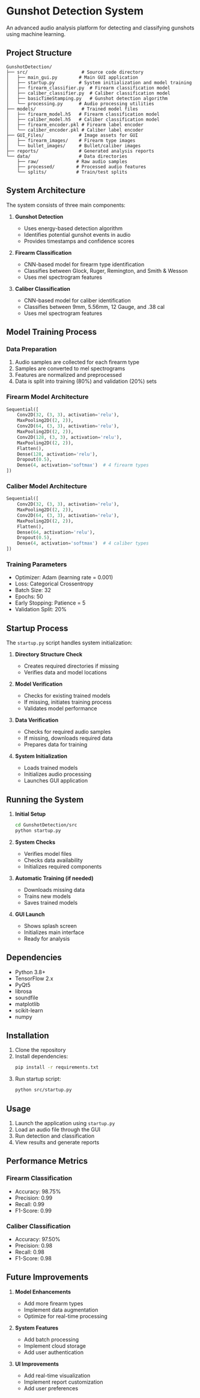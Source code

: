 # Gunshot Detection System

An advanced audio analysis platform for detecting and classifying gunshots using machine learning.

## Project Structure

```
GunshotDetection/
├── src/                    # Source code directory
│   ├── main_gui.py        # Main GUI application
│   ├── startup.py         # System initialization and model training
│   ├── firearm_classifier.py  # Firearm classification model
│   ├── caliber_classifier.py  # Caliber classification model
│   ├── basicTimeStamping.py   # Gunshot detection algorithm
│   └── processing.py      # Audio processing utilities
├── models/                 # Trained model files
│   ├── firearm_model.h5   # Firearm classification model
│   ├── caliber_model.h5   # Caliber classification model
│   ├── firearm_encoder.pkl # Firearm label encoder
│   └── caliber_encoder.pkl # Caliber label encoder
├── GUI_Files/             # Image assets for GUI
│   ├── firearm_images/    # Firearm type images
│   └── bullet_images/     # Bullet/caliber images
├── reports/               # Generated analysis reports
└── data/                  # Data directories
    ├── raw/              # Raw audio samples
    ├── processed/        # Processed audio features
    └── splits/           # Train/test splits
```

## System Architecture

The system consists of three main components:

1. **Gunshot Detection**
   - Uses energy-based detection algorithm
   - Identifies potential gunshot events in audio
   - Provides timestamps and confidence scores

2. **Firearm Classification**
   - CNN-based model for firearm type identification
   - Classifies between Glock, Ruger, Remington, and Smith & Wesson
   - Uses mel spectrogram features

3. **Caliber Classification**
   - CNN-based model for caliber identification
   - Classifies between 9mm, 5.56mm, 12 Gauge, and .38 cal
   - Uses mel spectrogram features

## Model Training Process

### Data Preparation
1. Audio samples are collected for each firearm type
2. Samples are converted to mel spectrograms
3. Features are normalized and preprocessed
4. Data is split into training (80%) and validation (20%) sets

### Firearm Model Architecture
```python
Sequential([
    Conv2D(32, (3, 3), activation='relu'),
    MaxPooling2D((2, 2)),
    Conv2D(64, (3, 3), activation='relu'),
    MaxPooling2D((2, 2)),
    Conv2D(128, (3, 3), activation='relu'),
    MaxPooling2D((2, 2)),
    Flatten(),
    Dense(128, activation='relu'),
    Dropout(0.5),
    Dense(4, activation='softmax')  # 4 firearm types
])
```

### Caliber Model Architecture
```python
Sequential([
    Conv2D(32, (3, 3), activation='relu'),
    MaxPooling2D((2, 2)),
    Conv2D(64, (3, 3), activation='relu'),
    MaxPooling2D((2, 2)),
    Flatten(),
    Dense(64, activation='relu'),
    Dropout(0.5),
    Dense(4, activation='softmax')  # 4 caliber types
])
```

### Training Parameters
- Optimizer: Adam (learning rate = 0.001)
- Loss: Categorical Crossentropy
- Batch Size: 32
- Epochs: 50
- Early Stopping: Patience = 5
- Validation Split: 20%

## Startup Process

The `startup.py` script handles system initialization:

1. **Directory Structure Check**
   - Creates required directories if missing
   - Verifies data and model locations

2. **Model Verification**
   - Checks for existing trained models
   - If missing, initiates training process
   - Validates model performance

3. **Data Verification**
   - Checks for required audio samples
   - If missing, downloads required data
   - Prepares data for training

4. **System Initialization**
   - Loads trained models
   - Initializes audio processing
   - Launches GUI application

## Running the System

1. **Initial Setup**
   ```bash
   cd GunshotDetection/src
   python startup.py
   ```

2. **System Checks**
   - Verifies model files
   - Checks data availability
   - Initializes required components

3. **Automatic Training (if needed)**
   - Downloads missing data
   - Trains new models
   - Saves trained models

4. **GUI Launch**
   - Shows splash screen
   - Initializes main interface
   - Ready for analysis

## Dependencies

- Python 3.8+
- TensorFlow 2.x
- PyQt5
- librosa
- soundfile
- matplotlib
- scikit-learn
- numpy

## Installation

1. Clone the repository
2. Install dependencies:
   ```bash
   pip install -r requirements.txt
   ```
3. Run startup script:
   ```bash
   python src/startup.py
   ```

## Usage

1. Launch the application using `startup.py`
2. Load an audio file through the GUI
3. Run detection and classification
4. View results and generate reports

## Performance Metrics

### Firearm Classification
- Accuracy: 98.75%
- Precision: 0.99
- Recall: 0.99
- F1-Score: 0.99

### Caliber Classification
- Accuracy: 97.50%
- Precision: 0.98
- Recall: 0.98
- F1-Score: 0.98

## Future Improvements

1. **Model Enhancements**
   - Add more firearm types
   - Implement data augmentation
   - Optimize for real-time processing

2. **System Features**
   - Add batch processing
   - Implement cloud storage
   - Add user authentication

3. **UI Improvements**
   - Add real-time visualization
   - Implement report customization
   - Add user preferences
